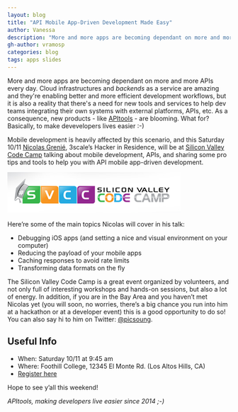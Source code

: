 ```yaml
---
layout: blog
title: "API Mobile App-Driven Development Made Easy"
author: Vanessa
description: "More and more apps are becoming dependant on more and more APIs every day. Cloud infrastructures and *backends* as a service are amazing and they're enabling better and more efficient development workflows, but it is also a reality that there's a need for new tools and services to help dev teams integrating their own systems with external platforms, APIs, etc. As a consequence,..."
gh-author: vramosp
categories: blog
tags: apps slides
---
```


More and more apps are becoming dependant on more and more APIs every day. Cloud infrastructures and *backends* as a service are amazing and they're enabling better and more efficient development workflows, but it is also a reality that there's a need for new tools and services to help dev teams integrating their own systems with external platforms, APIs, etc. As a consequence, new products - like [APItools](https://www.apitools.com 'APItools') - are blooming. What for? Basically, to make devevelopers lives easier :-)

Mobile development is heavily affected by this scenario, and this Saturday 10/11 [Nicolas Grenié](https://twitter.com/picsoung 'Nicolas Grenié'), 3scale’s Hacker in Residence, will be at [Silicon Valley Code Camp](http://www.siliconvalley-codecamp.com/ 'Silicon Valley Code Camp') talking about mobile development, APIs, and sharing some pro tips and tools to help you with API mobile app-driven development.

![Silicon Valley Code Camp](/images/svcc.png)

Here’re some of the main topics Nicolas will cover in his talk:

- Debugging iOS apps (and setting a nice and visual environment on your computer)
- Reducing the payload of your mobile apps
- Caching responses to avoid rate limits
- Transforming data formats on the fly

The Silicon Valley Code Camp is a great event organized by volunteers, and not only full of interesting workshops and hands-on sessions, but also a lot of energy. In addition, if you are in the Bay Area and you haven’t met Nicolas yet (you will soon, no worries, there’s a big chance you run into him at a hackathon or at a developer event) this is a good opportunity to do so! You can also say hi to him on Twitter: [@picsoung](https://twitter.com/picsoung '@picsoung').

## Useful Info

- When: Saturday 10/11 at 9:45 am
- Where: Foothill College, 12345 El Monte Rd. (Los Altos Hills, CA)
- [Register here](https://www.siliconvalley-codecamp.com/Account/CreateAccount 'Register for SVCC')

Hope to see y’all this weekend!

*APItools, making developers live easier since 2014 ;-)*
